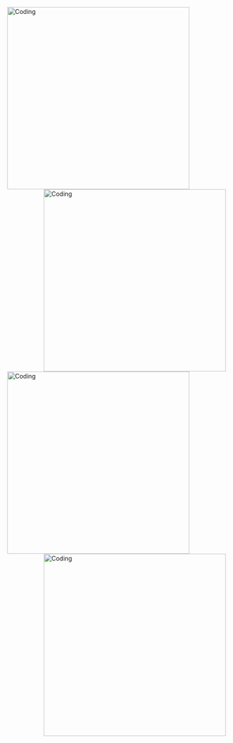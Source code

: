   <img align="left" alt="Coding" width="420" src="https://media0.giphy.com/media/PuvJVM5w0wu6QEUWfq/giphy.gif">  <img align="right" alt="Coding" width="420" src="https://media4.giphy.com/media/FhPbyzFSuKmly/giphy.gif">    <img align="left" alt="Coding" width="420" src="https://media.giphy.com/media/v1.Y2lkPTc5MGI3NjExcGkzd3hhYW1pZXVpMTFqM2MxeWNlejU5MnV1ZGFlcmNqMzFzbmQzaiZlcD12MV9pbnRlcm5hbF9naWZfYnlfaWQmY3Q9Zw/l46CCea2qGTdIMhqg/giphy.gif">    <img align="right" alt="Coding" width="420" src="https://media.giphy.com/media/v1.Y2lkPTc5MGI3NjExdzRzdjFtYXpsdWlrOWF1MnpvMTFpcXh4eXB2ZWdsMXRuMXZ1Z2lmdCZlcD12MV9pbnRlcm5hbF9naWZfYnlfaWQmY3Q9Zw/l0JM9S8nVjJldpqyQ/giphy.gif">        
